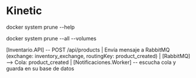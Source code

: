 # Kinetic

docker system prune --help

docker system prune --all --volumes

[Inventario.API] -- POST /api/products
       |
    Envía mensaje a RabbitMQ (exchange: inventory_exchange, routingKey: product_created)
       |
[RabbitMQ] --> Cola: product_created
       |
[Notificaciones.Worker] -- escucha cola y guarda en su base de datos

